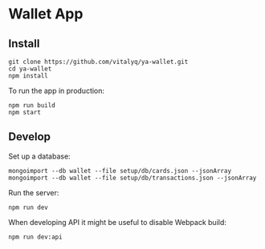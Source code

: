 # Wallet App

## Install

```
git clone https://github.com/vitalyq/ya-wallet.git
cd ya-wallet
npm install
```

To run the app in production:

```
npm run build
npm start
```

## Develop

Set up a database:

```
mongoimport --db wallet --file setup/db/cards.json --jsonArray
mongoimport --db wallet --file setup/db/transactions.json --jsonArray
```

Run the server:

```
npm run dev
```

When developing API it might be useful to disable Webpack build:

```
npm run dev:api
```
